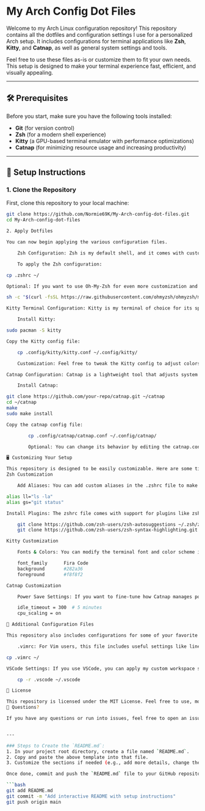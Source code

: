 # My Arch Config Dot Files

Welcome to my Arch Linux configuration repository! This repository contains all the dotfiles and configuration settings I use for a personalized Arch setup. It includes configurations for terminal applications like **Zsh**, **Kitty**, and **Catnap**, as well as general system settings and tools.

Feel free to use these files as-is or customize them to fit your own needs. This setup is designed to make your terminal experience fast, efficient, and visually appealing.

---

## 🛠️ Prerequisites

Before you start, make sure you have the following tools installed:

- **Git** (for version control)
- **Zsh** (for a modern shell experience)
- **Kitty** (a GPU-based terminal emulator with performance optimizations)
- **Catnap** (for minimizing resource usage and increasing productivity)

---

## 🚀 Setup Instructions

### 1. Clone the Repository

First, clone this repository to your local machine:

```bash
git clone https://github.com/Normie69K/My-Arch-config-dot-files.git
cd My-Arch-config-dot-files

2. Apply Dotfiles

You can now begin applying the various configuration files.

    Zsh Configuration: Zsh is my default shell, and it comes with custom configurations and plugins for efficiency and better auto-completion.

    To apply the Zsh configuration:

cp .zshrc ~/

Optional: If you want to use Oh-My-Zsh for even more customization and plugins, you can install it:

sh -c "$(curl -fsSL https://raw.githubusercontent.com/ohmyzsh/ohmyzsh/master/tools/install.sh)"

Kitty Terminal Configuration: Kitty is my terminal of choice for its speed and rendering capabilities. To use my custom Kitty configuration:

    Install Kitty:

sudo pacman -S kitty

Copy the Kitty config file:

    cp .config/kitty/kitty.conf ~/.config/kitty/

    Customization: Feel free to tweak the Kitty config to adjust colors, fonts, and other settings to your liking.

Catnap Configuration: Catnap is a lightweight tool that adjusts system settings to help save power when idle. To apply the Catnap configuration:

    Install Catnap:

git clone https://github.com/your-repo/catnap.git ~/catnap
cd ~/catnap
make
sudo make install

Copy the catnap config file:

        cp .config/catnap/catnap.conf ~/.config/catnap/

        Optional: You can change its behavior by editing the catnap.conf file.

🖥️ Customizing Your Setup

This repository is designed to be easily customizable. Here are some tips for making it your own:
Zsh Customization

    Add Aliases: You can add custom aliases in the .zshrc file to make your life easier. For example:

alias ll="ls -la"
alias gs="git status"

Install Plugins: The zshrc file comes with support for plugins like zsh-autosuggestions and zsh-syntax-highlighting. To install them:

    git clone https://github.com/zsh-users/zsh-autosuggestions ~/.zsh/zsh-autosuggestions
    git clone https://github.com/zsh-users/zsh-syntax-highlighting.git ~/.zsh/zsh-syntax-highlighting

Kitty Customization

    Fonts & Colors: You can modify the terminal font and color scheme in the kitty.conf file. For example:

    font_family      Fira Code
    background       #282a36
    foreground       #f8f8f2

Catnap Customization

    Power Save Settings: If you want to fine-tune how Catnap manages power, simply edit the catnap.conf file:

    idle_timeout = 300  # 5 minutes
    cpu_scaling = on

🔧 Additional Configuration Files

This repository also includes configurations for some of your favorite tools and applications:

    .vimrc: For Vim users, this file includes useful settings like line numbers and syntax highlighting. Copy it to your home directory:

cp .vimrc ~/

VSCode Settings: If you use VSCode, you can apply my custom workspace settings by copying the .vscode folder:

    cp -r .vscode ~/.vscode

🌱 License

This repository is licensed under the MIT License. Feel free to use, modify, and share these configurations.
💬 Questions?

If you have any questions or run into issues, feel free to open an issue or contact me directly. Happy hacking! 😊


---

### Steps to Create the `README.md`:
1. In your project root directory, create a file named `README.md`.
2. Copy and paste the above template into that file.
3. Customize the sections if needed (e.g., add more details, change the installation steps).

Once done, commit and push the `README.md` file to your GitHub repository:

```bash
git add README.md
git commit -m "Add interactive README with setup instructions"
git push origin main
